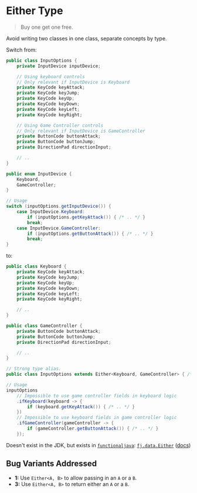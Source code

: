 # Either Type

> Buy one get one free.

Avoid writing two classes in one class, separate concepts by type.

Switch from:

```java
public class InputOptions {
    private InputDevice inputDevice;

    // Using keyboard controls
    // Only relevant if InputDevice is Keyboard
    private KeyCode keyAttack;
    private KeyCode keyJump;
    private KeyCode keyUp;
    private KeyCode keyDown;
    private KeyCode keyLeft;
    private KeyCode keyRight;

    // Using Game Controller controls
    // Only relevant if InputDevice is GameController
    private ButtonCode buttonAttack;
    private ButtonCode buttonJump;
    private DirectionPad directionInput;

    // ..
}

public enum InputDevice {
    Keyboard,
    GameController;
}

// Usage
switch (inputOptions.getInputDevice()) {
    case InputDevice.Keyboard:
        if (inputOptions.getKeyAttack()) { /* .. */ }
        break;
    case InputDevice.GameController:
        if (inputOptions.getButtonAttack()) { /* .. */ }
        break;
}
```

to:

```java
public class Keyboard {
    private KeyCode keyAttack;
    private KeyCode keyJump;
    private KeyCode keyUp;
    private KeyCode keyDown;
    private KeyCode keyLeft;
    private KeyCode keyRight;

    // ..
}

public class GameController {
    private ButtonCode buttonAttack;
    private ButtonCode buttonJump;
    private DirectionPad directionInput;

    // ..
}

// Strong type alias.
public class InputOptions extends Either<Keyboard, GameController> { /* .. */ }

// Usage
inputOptions
    // Impossible to use game controller fields in keyboard logic
    .ifKeyboard(keyboard -> {
        if (keyboard.getKeyAttack()) { /* .. */ }
    })
    // Impossible to use keyboard fields in game controller logic
    .ifGameController(gameController -> {
        if (gameController.getButtonAttack()) { /* .. */ }
    });
```

Doesn't exist in the JDK, but exists in [`functionaljava`](http://www.functionaljava.org/): [`fj.data.Either`](https://github.com/functionaljava/functionaljava/blob/v5.0/core/src/main/java/fj/data/Either.java) \([docs](http://www.functionaljava.org/javadoc/5.0/functionaljava/index.html)\)

## Bug Variants Addressed

* **1:** Use `Either<A, B>` to allow passing in an `A` or a `B`.
* **3:** Use `Either<A, B>` to return either an `A` or a `B`.
